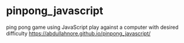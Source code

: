 # pinpong_javascript
ping pong game using JavaScript play against a computer with desired difficulty
https://abdullahnore.github.io/pinpong_javascript/
